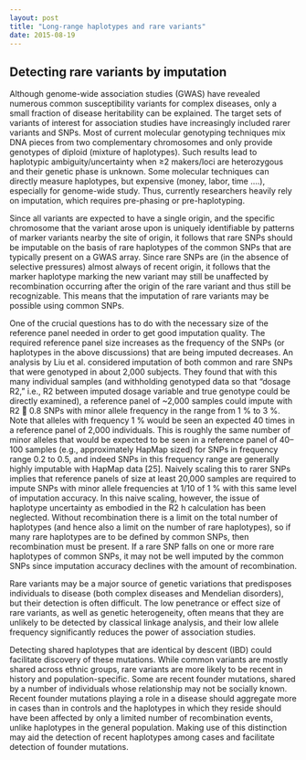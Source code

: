 ```yaml
---
layout: post
title: "Long-range haplotypes and rare variants"
date: 2015-08-19
---
```

<h2>Detecting rare variants by imputation</h2>
Although genome-wide association studies (GWAS) have revealed numerous common susceptibility variants for complex diseases, only a small fraction of disease heritability can be explained. The target sets of variants of interest for association studies have increasingly included rarer variants and SNPs. Most of current molecular genotyping techniques mix DNA pieces from two complementary chromosomes and only provide genotypes of diploid (mixture of haplotypes). Such results lead to haplotypic ambiguity/uncertainty when ≥2 makers/loci are heterozygous and their genetic phase is unknown. Some molecular techniques can directly measure haplotypes, but expensive (money, labor, time ….), especially for genome-wide study. Thus, currently researchers heavily rely on imputation, which requires pre-phasing or pre-haplotyping.

Since all variants are expected to have a single origin, and the specific chromosome that the variant arose upon is uniquely identifiable by patterns of marker variants nearby the site of origin, it follows that rare SNPs should be imputable on the basis of rare haplotypes of the common SNPs that are typically present on a GWAS array. Since rare SNPs are (in the absence of selective pressures) almost always of recent origin, it follows that the marker haplotype marking the new variant may still be unaffected by recombination occurring after the origin of the rare variant and thus still be recognizable. This means that the imputation of rare variants may be possible using common SNPs.

One of the crucial questions has to do with the necessary size of the reference panel needed in order to get good imputation quality. The required reference panel size increases as the frequency of the SNPs (or haplotypes in the above discussions) that are being imputed decreases. An analysis by Liu et al. considered imputation of both common and rare SNPs that were genotyped in about 2,000 subjects. They found that with this many individual samples (and withholding genotyped data so that “dosage R2,” i.e., R2 between imputed dosage variable and true genotype could be directly examined), a reference panel of ~2,000 samples could impute with R2  0.8 SNPs with minor allele frequency in the range from 1 % to 3 %. Note that alleles with frequency 1 % would be seen an expected 40 times in a reference panel of 2,000 individuals. This is roughly the same number of minor alleles that would be expected to be seen in a reference panel of 40–100 samples (e.g., approximately HapMap sized) for SNPs in frequency range 0.2 to 0.5, and indeed SNPs in this frequency range are generally highly imputable with HapMap data [25]. Naively scaling this to rarer SNPs implies that reference panels of size at least 20,000 samples are required to impute SNPs with minor allele frequencies at 1/10 of 1 % with this same level of imputation accuracy.
In this naive scaling, however, the issue of haplotype uncertainty as embodied in the R2 h calculation has been neglected. Without recombination there is a limit on the total number of haplotypes (and hence also a limit on the number of rare haplotypes), so if many rare haplotypes are to be defined by common SNPs, then recombination must be present. If a rare SNP falls on one or more rare haplotypes of common SNPs, it may not be well imputed by the common SNPs since imputation accuracy declines with the amount of recombination.

Rare variants may be a major source of genetic variations that predisposes individuals to disease (both complex diseases and Mendelian disorders), but their detection is often difficult. The low penetrance or effect size of rare variants, as well as genetic heterogeneity, often means that they are unlikely to be detected by classical linkage analysis, and their low allele frequency significantly reduces the power of association studies. 

Detecting shared haplotypes that are identical by descent (IBD) could facilitate discovery of these mutations. While common variants are mostly shared across ethnic groups, rare variants are more likely to be recent in history and population-specific. Some are recent founder mutations, shared by a number of individuals whose relationship may not be socially known. Recent founder mutations playing a role in a disease should aggregate more in cases than in controls and the haplotypes in which they reside should have been affected by only a limited number of recombination events, unlike haplotypes in the general population. Making use of this distinction may aid the detection of recent haplotypes among cases and facilitate detection of founder mutations.
